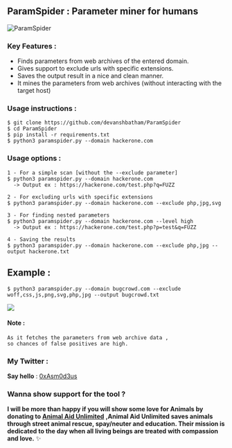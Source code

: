   ## ParamSpider : Parameter miner for humans
  
  ![ParamSpider](https://raw.githubusercontent.com/devanshbatham/ParamSpider/master/static/banner.PNG)
  ### Key Features : 
  

 - Finds parameters from web archives of the entered domain.
 - Gives support to exclude urls with specific extensions.
 - Saves the output result in a nice and clean manner.
 - It mines the parameters from web archives (without interacting with the target host)
 

### Usage instructions :
```
$ git clone https://github.com/devanshbatham/ParamSpider
$ cd ParamSpider 
$ pip install -r requirements.txt
$ python3 paramspider.py --domain hackerone.com
```

### Usage options :
```
1 - For a simple scan [without the --exclude parameter]
$ python3 paramspider.py --domain hackerone.com
  -> Output ex : https://hackerone.com/test.php?q=FUZZ

2 - For excluding urls with specific extensions
$ python3 paramspider.py --domain hackerone.com --exclude php,jpg,svg

3 - For finding nested parameters
$ python3 paramspider.py --domain hackerone.com --level high
  -> Output ex : https://hackerone.com/test.php?p=test&q=FUZZ

4 - Saving the results 
$ python3 paramspider.py --domain hackerone.com --exclude php,jpg --output hackerone.txt
```

 ## Example : 
```
$ python3 paramspider.py --domain bugcrowd.com --exclude woff,css,js,png,svg,php,jpg --output bugcrowd.txt

```

![](https://raw.githubusercontent.com/devanshbatham/ParamSpider/master/static/example.PNG)
#### Note : 
```
As it fetches the parameters from web archive data ,
so chances of false positives are high.
```

### My Twitter :

**Say hello** : [0xAsm0d3us](https://twitter.com/0xAsm0d3us)

### Wanna show support for the tool ?

**I will be more than happy if you will show some love for Animals by donating to [Animal Aid Unlimited](https://animalaidunlimited.org/)** **,Animal Aid Unlimited saves animals through street animal rescue, spay/neuter and education. Their mission is dedicated to the day when all living beings are treated with compassion and love.** ✨
